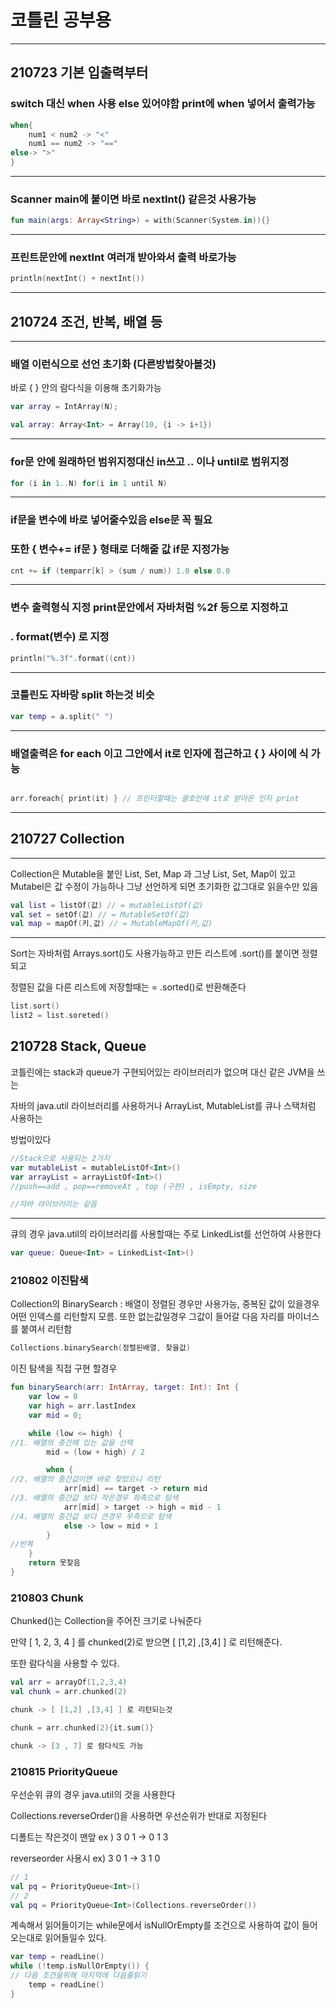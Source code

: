 # 코틀린 공부용

---

## 210723 기본 입출력부터

### switch 대신 when 사용 else 있어야함 print에 when 넣어서 출력가능

```kotlin
when{
    num1 < num2 -> "<"
    num1 == num2 -> "=="
else-> ">"
}
```

---

### Scanner main에 붙이면 바로 nextInt() 같은것 사용가능

```kotlin
fun main(args: Array<String>) = with(Scanner(System.in)){}
```

---

### 프린트문안에 nextInt 여러개 받아와서 출력 바로가능

```kotlin
println(nextInt() + nextInt())
```

---

## 210724 조건, 반복, 배열 등

---

### 배열 이런식으로 선언 초기화 (다른방법찾아볼것)

바로 { } 안의 람다식을 이용해 초기화가능

```kotlin
var array = IntArray(N);

val array: Array<Int> = Array(10, {i -> i+1}) 
```

---

### for문 안에 원래하던 범위지정대신 in쓰고 .. 이나 until로 범위지정

```kotlin
for (i in 1..N) for(i in 1 until N)
```

---

### if문을 변수에 바로 넣어줄수있음 else문 꼭 필요

### 또한 { 변수+= if문 } 형태로 더해줄 값 if문 지정가능

```kotlin
cnt += if (temparr[k] > (sum / num)) 1.0 else 0.0
```

---

### 변수 출력형식 지정 print문안에서 자바처럼 %2f 등으로 지정하고

### . format(변수) 로 지정

```kotlin
println("%.3f".format((cnt))
```

---

### 코틀린도 자바랑 split 하는것 비슷

```kotlin
var temp = a.split(" ")
```

---

### 배열출력은 for each 이고 그안에서 it로 인자에 접근하고 { } 사이에 식 가능

```kotlin

arr.foreach{ print(it) } // 프린터할때는 괄호안에 it로 받아온 인자 print
```

---

## 210727 Collection

---

Collection은 Mutable을 붙인 List, Set, Map 과 그냥 List, Set, Map이 있고 Mutabel은 값 수정이 가능하나 그냥 선언하게 되면 초기화한 값그대로 읽을수만 있음

```kotlin
val list = listOf(값) // = mutableListOf(값)
val set = setOf(값) // = MutableSetOf(값)
val map = mapOf(키,값) // = MutableMapOf(키,값)
```

---

Sort는 자바처럼 Arrays.sort()도 사용가능하고 만든 리스트에 .sort()를 붙이면 정렬되고

정렬된 값을 다른 리스트에 저장할때는 = .sorted()로 반환해준다

```kotlin
list.sort()
list2 = list.soreted()
```

## 210728 Stack, Queue

코틀린에는 stack과 queue가 구현되어있는 라이브러리가 없으며 대신 같은 JVM을 쓰는

자바의  java.util 라이브러리를 사용하거나 ArrayList, MutableList를  큐나 스택처럼 사용하는 

방법이있다

```kotlin
//Stack으로 사용되는 2가지
var mutableList = mutableListOf<Int>()
var arrayList = arrayListOf<Int>()
//push==add , pop==removeAt , top (구현) , isEmpty, size

//자바 라이브러리는 같음
```

---

큐의 경우 java.util의 라이브러리를 사용할때는 주로 LinkedList를 선언하여 사용한다

```kotlin
var queue: Queue<Int> = LinkedList<Int>()
```

### 210802 이진탐색

Collection의 BinarySearch : 배열이 정렬된 경우만 사용가능, 중복된 값이 있을경우 어떤 인덱스를 리턴할지 모름. 또한 없는값일경우 그값이 들어갈 다음 자리를 마이너스를 붙여서 리턴함 

```kotlin
Collections.binarySearch(정렬된배열, 찾을값)
```

이진 탐색을 직접 구현 할경우

```kotlin
fun binarySearch(arr: IntArray, target: Int): Int {
    var low = 0
    var high = arr.lastIndex
    var mid = 0;

    while (low <= high) {
//1. 배열의 중간에 있는 값을 선택
        mid = (low + high) / 2

        when {
//2. 배열의 중간값이면 바로 찾았으니 리턴
            arr[mid] == target -> return mid
//3. 배열의 중간값 보다 작은경우 좌측으로 탐색
            arr[mid] > target -> high = mid - 1
//4. 배열의 중간값 보다 큰경우 우측으로 탐색
            else -> low = mid + 1
        }
//반복
    }
    return 못찾음
}
```

### 210803 Chunk

Chunked()는 Collection을 주어진 크기로 나눠준다

만약 [ 1, 2, 3, 4 ] 를 chunked(2)로 받으면 [ [1,2] ,[3,4] ] 로 리턴해준다.

또한 람다식을 사용할 수 있다.

```kotlin
val arr = arrayOf(1,2,3,4)
val chunk = arr.chunked(2)

chunk -> [ [1,2] ,[3,4] ] 로 리턴되는것

chunk = arr.chunked(2){it.sum()}

chunk -> [3 , 7] 로 람다식도 가능
```

### 210815 PriorityQueue

우선순위 큐의 경우 java.util의 것을 사용한다

Collections.reverseOrder()을 사용하면 우선순위가 반대로 지정된다

디폴트는 작은것이 맨앞 ex ) 3 0 1 → 0 1 3

reverseorder 사용시 ex) 3 0 1 → 3 1 0  

```kotlin
// 1
val pq = PriorityQueue<Int>()
// 2 
val pq = PriorityQueue<Int>(Collections.reverseOrder())
```

계속해서 읽어들이기는 while문에서 isNullOrEmpty를 조건으로 사용하여 값이 들어오는대로 읽어들일수 있다.

 

```kotlin
var temp = readLine()
while (!temp.isNullOrEmpty()) { 
// 다음 조건을위해 마지막에 다음줄읽기
	temp = readLine() 
}
```